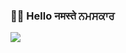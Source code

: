 ### 🙋‍♂️ Hello नमस्ते ਨਮਸਕਾਰ 
![](https://komarev.com/ghpvc/?username=kapoor-rakshit)
<!--
**kapoor-rakshit/kapoor-rakshit** is a ✨ _special_ ✨ repository because its `README.md` (this file) appears on your GitHub profile.

Here are some ideas to get you started:

- 🔭 I’m currently working on ...
- 🌱 I’m currently learning ...
- 👯 I’m looking to collaborate on ...
- 🤔 I’m looking for help with ...
- 💬 Ask me about ...
- 📫 How to reach me: ...
- 😄 Pronouns: ...
- ⚡ Fun fact: ...
-->
